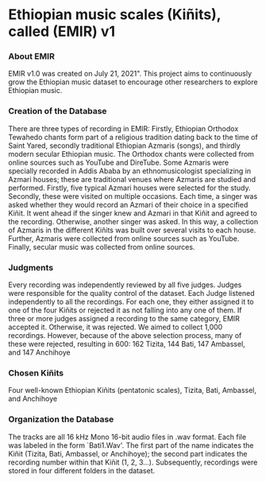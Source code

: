 # Ethiopian music scales (Kiñits), called (EMIR) v1
### About EMIR
EMIR v1.0 was created on July 21, 2021". This project aims to continuously grow the Ethiopian music dataset to encourage other researchers to explore Ethiopian music.
### Creation of the Database
There are three types of recording in EMIR: 
Firstly, Ethiopian Orthodox Tewahedo chants form part of a religious tradition dating back to the time of Saint Yared, secondly traditional Ethiopian Azmaris (songs), and thirdly modern secular Ethiopian music.
The Orthodox chants were collected from online sources such as YouTube and DireTube. Some Azmaris were specially recorded in Addis Ababa by an ethnomusicologist specializing in Azmari houses; these are traditional venues where Azmaris are studied and performed. Firstly, five typical Azmari houses were selected for the study. Secondly, these were visited on multiple occasions. Each time, a singer was asked whether they would record an Azmari of their choice in a specified Kiñit. It went ahead if the singer knew and Azmari in that Kiñit and agreed to the recording. Otherwise, another singer was asked. 
In this way, a collection of Azmaris in the different Kiñits was built over several visits to each house. Further, Azmaris were collected from online sources such as YouTube. Finally, secular music was collected from online sources. 
### Judgments
Every recording was independently reviewed by all five judges. Judges were responsible for the quality control of the dataset. Each Judge listened independently to all the recordings. For each one, they either assigned it to one of the four Kiñits or rejected it as not falling into any one of them. If three or more judges assigned a recording to the same category, EMIR accepted it. Otherwise, it was rejected. We aimed to collect 1,000 recordings. However, because of the above selection process, many of these were rejected, resulting in 600: 162 Tizita, 144 Bati, 147 Ambassel, and 147 Anchihoye

### Chosen Kiñits 
Four well-known Ethiopian Kiñits (pentatonic scales), Tizita, Bati, Ambassel, and Anchihoye

### Organization the Database
The tracks are all 16 kHz Mono 16-bit audio files in .wav format. Each file was labeled in the form `Bati1.Wav'. The first part of the name indicates the Kiñit (Tizita, Bati, Ambassel, or Anchihoye); the second part indicates the recording number within that Kiñit (1, 2, 3...). 
Subsequently, recordings were stored in four different folders in the dataset. 
